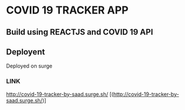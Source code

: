# COVID 19 TRACKER APP

## Build using REACTJS and COVID 19 API

## Deployent 
  Deployed on surge 
  
### LINK
  http://covid-19-tracker-by-saad.surge.sh/ [(http://covid-19-tracker-by-saad.surge.sh/)]

